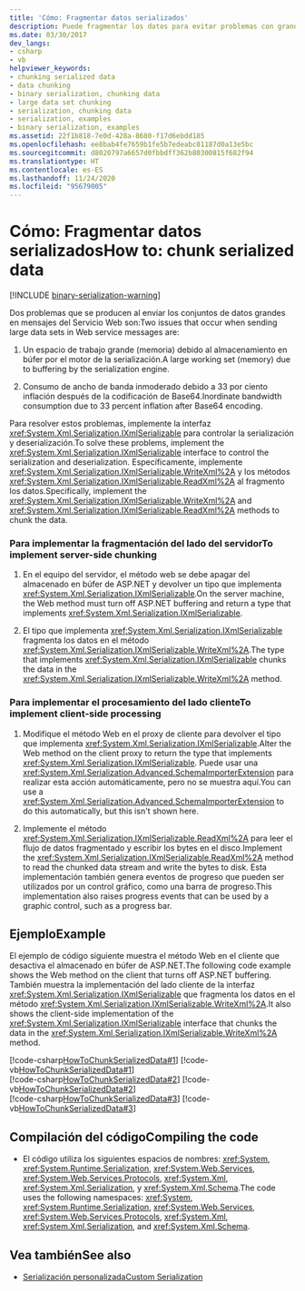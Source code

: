 ```yaml
---
title: 'Cómo: Fragmentar datos serializados'
description: Puede fragmentar los datos para evitar problemas con grandes conjuntos de datos. Implemente la interfaz IXmlSerializable para controlar la serialización y la deserialización.
ms.date: 03/30/2017
dev_langs:
- csharp
- vb
helpviewer_keywords:
- chunking serialized data
- data chunking
- binary serialization, chunking data
- large data set chunking
- serialization, chunking data
- serialization, examples
- binary serialization, examples
ms.assetid: 22f1b818-7e0d-428a-8680-f17d6ebdd185
ms.openlocfilehash: ee8bab4fe7659b1fe5b7edeabc81187d0a13e5bc
ms.sourcegitcommit: d8020797a6657d0fbbdff362b80300815f682f94
ms.translationtype: HT
ms.contentlocale: es-ES
ms.lasthandoff: 11/24/2020
ms.locfileid: "95679005"
---
```

# <a name="how-to-chunk-serialized-data"></a><span data-ttu-id="66d70-104">Cómo: Fragmentar datos serializados</span><span class="sxs-lookup"><span data-stu-id="66d70-104">How to: chunk serialized data</span></span>

[!INCLUDE [binary-serialization-warning](../../../includes/binary-serialization-warning.md)]

<span data-ttu-id="66d70-105">Dos problemas que se producen al enviar los conjuntos de datos grandes en mensajes del Servicio Web son:</span><span class="sxs-lookup"><span data-stu-id="66d70-105">Two issues that occur when sending large data sets in Web service messages are:</span></span>  
  
1. <span data-ttu-id="66d70-106">Un espacio de trabajo grande (memoria) debido al almacenamiento en búfer por el motor de la serialización.</span><span class="sxs-lookup"><span data-stu-id="66d70-106">A large working set (memory) due to buffering by the serialization engine.</span></span>  
  
2. <span data-ttu-id="66d70-107">Consumo de ancho de banda inmoderado debido a 33 por ciento inflación después de la codificación de Base64.</span><span class="sxs-lookup"><span data-stu-id="66d70-107">Inordinate bandwidth consumption due to 33 percent inflation after Base64 encoding.</span></span>  
  
 <span data-ttu-id="66d70-108">Para resolver estos problemas, implemente la interfaz <xref:System.Xml.Serialization.IXmlSerializable> para controlar la serialización y deserialización.</span><span class="sxs-lookup"><span data-stu-id="66d70-108">To solve these problems, implement the <xref:System.Xml.Serialization.IXmlSerializable> interface to control the serialization and deserialization.</span></span> <span data-ttu-id="66d70-109">Específicamente, implemente <xref:System.Xml.Serialization.IXmlSerializable.WriteXml%2A> y los métodos <xref:System.Xml.Serialization.IXmlSerializable.ReadXml%2A> al fragmento los datos.</span><span class="sxs-lookup"><span data-stu-id="66d70-109">Specifically, implement the <xref:System.Xml.Serialization.IXmlSerializable.WriteXml%2A> and <xref:System.Xml.Serialization.IXmlSerializable.ReadXml%2A> methods to chunk the data.</span></span>  
  
### <a name="to-implement-server-side-chunking"></a><span data-ttu-id="66d70-110">Para implementar la fragmentación del lado del servidor</span><span class="sxs-lookup"><span data-stu-id="66d70-110">To implement server-side chunking</span></span>  
  
1. <span data-ttu-id="66d70-111">En el equipo del servidor, el método web se debe apagar del almacenado en búfer de ASP.NET y devolver un tipo que implementa <xref:System.Xml.Serialization.IXmlSerializable>.</span><span class="sxs-lookup"><span data-stu-id="66d70-111">On the server machine, the Web method must turn off ASP.NET buffering and return a type that implements <xref:System.Xml.Serialization.IXmlSerializable>.</span></span>  
  
2. <span data-ttu-id="66d70-112">El tipo que implementa  <xref:System.Xml.Serialization.IXmlSerializable> fragmenta los datos en el método <xref:System.Xml.Serialization.IXmlSerializable.WriteXml%2A>.</span><span class="sxs-lookup"><span data-stu-id="66d70-112">The type that implements <xref:System.Xml.Serialization.IXmlSerializable> chunks the data in the <xref:System.Xml.Serialization.IXmlSerializable.WriteXml%2A> method.</span></span>  
  
### <a name="to-implement-client-side-processing"></a><span data-ttu-id="66d70-113">Para implementar el procesamiento del lado cliente</span><span class="sxs-lookup"><span data-stu-id="66d70-113">To implement client-side processing</span></span>  
  
1. <span data-ttu-id="66d70-114">Modifique el método Web en el proxy de cliente para devolver el tipo que implementa <xref:System.Xml.Serialization.IXmlSerializable>.</span><span class="sxs-lookup"><span data-stu-id="66d70-114">Alter the Web method on the client proxy to return the type that implements <xref:System.Xml.Serialization.IXmlSerializable>.</span></span> <span data-ttu-id="66d70-115">Puede usar una <xref:System.Xml.Serialization.Advanced.SchemaImporterExtension> para realizar esta acción automáticamente, pero no se muestra aquí.</span><span class="sxs-lookup"><span data-stu-id="66d70-115">You can use a <xref:System.Xml.Serialization.Advanced.SchemaImporterExtension> to do this automatically, but this isn't shown here.</span></span>  
  
2. <span data-ttu-id="66d70-116">Implemente el método <xref:System.Xml.Serialization.IXmlSerializable.ReadXml%2A> para leer el flujo de datos fragmentado y escribir los bytes en el disco.</span><span class="sxs-lookup"><span data-stu-id="66d70-116">Implement the <xref:System.Xml.Serialization.IXmlSerializable.ReadXml%2A> method to read the chunked data stream and write the bytes to disk.</span></span> <span data-ttu-id="66d70-117">Esta implementación también genera eventos de progreso que pueden ser utilizados por un control gráfico, como una barra de progreso.</span><span class="sxs-lookup"><span data-stu-id="66d70-117">This implementation also raises progress events that can be used by a graphic control, such as a progress bar.</span></span>  
  
## <a name="example"></a><span data-ttu-id="66d70-118">Ejemplo</span><span class="sxs-lookup"><span data-stu-id="66d70-118">Example</span></span>  

<span data-ttu-id="66d70-119">El ejemplo de código siguiente muestra el método Web en el cliente que desactiva el almacenado en búfer de ASP.NET.</span><span class="sxs-lookup"><span data-stu-id="66d70-119">The following code example shows the Web method on the client that turns off ASP.NET buffering.</span></span> <span data-ttu-id="66d70-120">También muestra la implementación del lado cliente de la interfaz <xref:System.Xml.Serialization.IXmlSerializable> que fragmenta los datos en el método <xref:System.Xml.Serialization.IXmlSerializable.WriteXml%2A>.</span><span class="sxs-lookup"><span data-stu-id="66d70-120">It also shows the client-side implementation of the <xref:System.Xml.Serialization.IXmlSerializable> interface that chunks the data in the <xref:System.Xml.Serialization.IXmlSerializable.WriteXml%2A> method.</span></span>  
  
[!code-csharp[HowToChunkSerializedData#1](../../../samples/snippets/csharp/VS_Snippets_Remoting/HowToChunkSerializedData/CS/SerializationChunk.cs#1)]
[!code-vb[HowToChunkSerializedData#1](../../../samples/snippets/visualbasic/VS_Snippets_Remoting/HowToChunkSerializedData/VB/SerializationChunk.vb#1)]  
[!code-csharp[HowToChunkSerializedData#2](../../../samples/snippets/csharp/VS_Snippets_Remoting/HowToChunkSerializedData/CS/SerializationChunk.cs#2)]
[!code-vb[HowToChunkSerializedData#2](../../../samples/snippets/visualbasic/VS_Snippets_Remoting/HowToChunkSerializedData/VB/SerializationChunk.vb#2)]  
[!code-csharp[HowToChunkSerializedData#3](../../../samples/snippets/csharp/VS_Snippets_Remoting/HowToChunkSerializedData/CS/SerializationChunk.cs#3)]
[!code-vb[HowToChunkSerializedData#3](../../../samples/snippets/visualbasic/VS_Snippets_Remoting/HowToChunkSerializedData/VB/SerializationChunk.vb#3)]  
  
## <a name="compiling-the-code"></a><span data-ttu-id="66d70-121">Compilación del código</span><span class="sxs-lookup"><span data-stu-id="66d70-121">Compiling the code</span></span>  
  
- <span data-ttu-id="66d70-122">El código utiliza los siguientes espacios de nombres: <xref:System>, <xref:System.Runtime.Serialization>, <xref:System.Web.Services>, <xref:System.Web.Services.Protocols>, <xref:System.Xml>, <xref:System.Xml.Serialization>, y <xref:System.Xml.Schema>.</span><span class="sxs-lookup"><span data-stu-id="66d70-122">The code uses the following namespaces: <xref:System>, <xref:System.Runtime.Serialization>, <xref:System.Web.Services>, <xref:System.Web.Services.Protocols>, <xref:System.Xml>, <xref:System.Xml.Serialization>, and <xref:System.Xml.Schema>.</span></span>  
  
## <a name="see-also"></a><span data-ttu-id="66d70-123">Vea también</span><span class="sxs-lookup"><span data-stu-id="66d70-123">See also</span></span>

- [<span data-ttu-id="66d70-124">Serialización personalizada</span><span class="sxs-lookup"><span data-stu-id="66d70-124">Custom Serialization</span></span>](custom-serialization.md)
